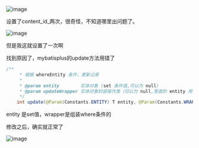 ![image](https://user-images.githubusercontent.com/97614802/198964574-984019db-8b83-4a1b-b2c0-f4075a59d85b.png)

设置了content_id_两次，很奇怪，不知道哪里出问题了。

![image](https://user-images.githubusercontent.com/97614802/198964798-babef294-ef43-447f-bf0f-54ad6adeb638.png)

但是我这就设置了一次啊

找到原因了，mybatisplus的update方法用错了

```java
/**
     * 根据 whereEntity 条件，更新记录
     *
     * @param entity        实体对象 (set 条件值,可以为 null)
     * @param updateWrapper 实体对象封装操作类（可以为 null,里面的 entity 用于生成 where 语句）
     */
    int update(@Param(Constants.ENTITY) T entity, @Param(Constants.WRAPPER) Wrapper<T> updateWrapper);
```

entity 是set值，wrapper是组装where条件的

修改之后，确实就正常了

![image](https://user-images.githubusercontent.com/97614802/198967293-fd21e5cd-6441-47c3-9c4b-cfc56f63e787.png)
